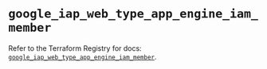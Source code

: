 # `google_iap_web_type_app_engine_iam_member`

Refer to the Terraform Registry for docs: [`google_iap_web_type_app_engine_iam_member`](https://registry.terraform.io/providers/hashicorp/google-beta/6.13.0/docs/resources/google_iap_web_type_app_engine_iam_member).
